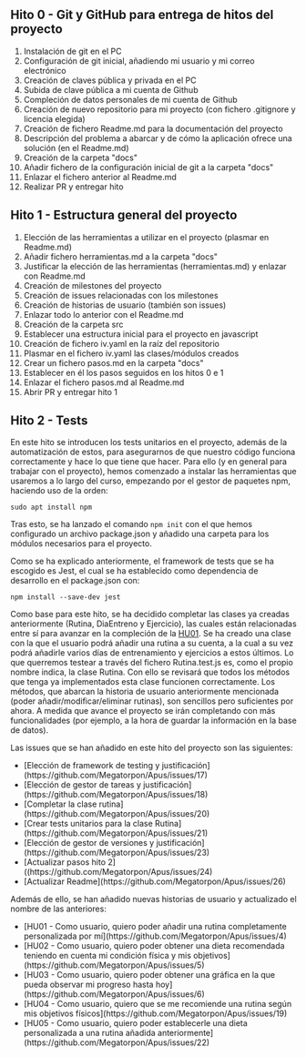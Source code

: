 ## Hito 0 - Git y GitHub para entrega de hitos del proyecto

<ol>
<li>Instalación de git en el PC</li>
<li>Configuración de git inicial, añadiendo mi usuario y mi correo electrónico</li>
<li>Creación de claves pública y privada en el PC </li>
<li>Subida de clave pública a mi cuenta de Github</li>
<li>Compleción de datos personales de mi cuenta de Github</li>
<li>Creación de nuevo repositorio para mi proyecto (con fichero .gitignore y licencia elegida)</li>
<li>Creación de fichero Readme.md para la documentación del proyecto</li>
<li>Descripción del problema a abarcar y de cómo la aplicación ofrece una solución (en el Readme.md)</li>
<li>Creación de la carpeta "docs"</li>
<li>Añadir fichero de la configuración inicial de git a la carpeta "docs"</li>
<li>Enlazar el fichero anterior al Readme.md</li>
<li>Realizar PR y entregar hito</li>
</ol>


## Hito 1 - Estructura general del proyecto

<ol>
<li>Elección de las herramientas a utilizar en el proyecto (plasmar en Readme.md)</li>
<li>Añadir fichero herramientas.md a la carpeta "docs"</li>
<li>Justificar la elección de las herramientas (herramientas.md) y enlazar con Readme.md</li>
<li>Creación de milestones del proyecto</li>
<li>Creación de issues relacionadas con los milestones</li>
<li>Creación de historias de usuario (también son issues)</li>
<li>Enlazar todo lo anterior con el Readme.md</li>
<li>Creación de la carpeta src</li>
<li>Establecer una estructura inicial para el proyecto en javascript</li>
<li>Creación de fichero iv.yaml en la raíz del repositorio</li>
<li>Plasmar en el fichero iv.yaml las clases/módulos creados</li>
<li>Crear un fichero pasos.md en la carpeta "docs"</li>
<li>Establecer en él los pasos seguidos en los hitos 0 e 1</li>
<li>Enlazar el fichero pasos.md al Readme.md</li>
<li>Abrir PR y entregar hito 1</li>
</ol>

## Hito 2 - Tests

En este hito se introducen los tests unitarios en el proyecto, además de la automatización de estos, para asegurarnos de que nuestro código funciona correctamente 
y hace lo que tiene que hacer. Para ello (y en general para trabajar con el proyecto), hemos comenzado a instalar las herramientas que usaremos a lo largo del curso, 
empezando por el gestor de paquetes npm, haciendo uso de la orden:

`sudo apt install npm`

Tras esto, se ha lanzado el comando `npm init` con el que hemos configurado un archivo package.json y añadido una carpeta para los módulos necesarios para el proyecto.

Como se ha explicado anteriormente, el framework de tests que se ha escogido es Jest, el cual se ha establecido como dependencia de desarrollo en el package.json con:

`npm install --save-dev jest`


Como base para este hito, se ha decidido completar las clases ya creadas anteriormente (Rutina, DiaEntreno y Ejercicio), las cuales están relacionadas entre sí para avanzar
en la compleción de la [HU01](https://github.com/Megatorpon/Apus/issues/4). Se ha creado una clase con la que el usuario podrá añadir una rutina a su cuenta, a la cual a su 
vez podrá añadirle varios días de entrenamiento y ejercicios a estos últimos. Lo que querremos testear a través del fichero Rutina.test.js es, como el propio nombre 
indica, la clase Rutina. Con ello se revisará que todos los métodos que tenga ya implementados esta clase funcionen correctamente. Los métodos, que abarcan la historia de 
usuario anteriormente mencionada (poder añadir/modificar/eliminar rutinas), son sencillos pero suficientes por ahora. A medida que avance el proyecto se irán completando con
más funcionalidades (por ejemplo, a la hora de guardar la información en la base de datos).

Las issues que se han añadido en este hito del proyecto son las siguientes:

<ul>
<li>[Elección de framework de testing y justificación](https://github.com/Megatorpon/Apus/issues/17)</li>
<li>[Elección de gestor de tareas y justificación](https://github.com/Megatorpon/Apus/issues/18)</li>
<li>[Completar la clase rutina](https://github.com/Megatorpon/Apus/issues/20)</li>
<li>[Crear tests unitarios para la clase Rutina](https://github.com/Megatorpon/Apus/issues/21)</li>
<li>[Elección de gestor de versiones y justificación](https://github.com/Megatorpon/Apus/issues/23)</li>
<li>[Actualizar pasos hito 2]((https://github.com/Megatorpon/Apus/issues/24)</li>
<li>[Actualizar Readme](https://github.com/Megatorpon/Apus/issues/26)</li>
</ul>


Además de ello, se han añadido nuevas historias de usuario y actualizado el nombre de las anteriores:

<ul>
<li>[HU01 - Como usuario, quiero poder añadir una rutina completamente personalizada por mí](https://github.com/Megatorpon/Apus/issues/4)</li>
<li>[HU02 - Como usuario, quiero poder obtener una dieta recomendada teniendo en cuenta mi condición física y mis objetivos](https://github.com/Megatorpon/Apus/issues/5)</li>
<li>[HU03 - Como usuario, quiero poder obtener una gráfica en la que pueda observar mi progreso hasta hoy](https://github.com/Megatorpon/Apus/issues/6)</li>
<li>[HU04 - Como usuario, quiero que se me recomiende una rutina según mis objetivos físicos](https://github.com/Megatorpon/Apus/issues/19)</li>
<li>[HU05 - Como usuario, quiero poder establecerle una dieta personalizada a una rutina añadida anteriormente](https://github.com/Megatorpon/Apus/issues/22)</li>
</ul>

